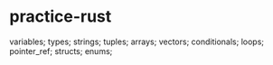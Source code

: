 # practice-rust
variables;
types;
strings;
tuples;
arrays;
 vectors;
conditionals;
loops;
pointer_ref;
structs;
enums;
